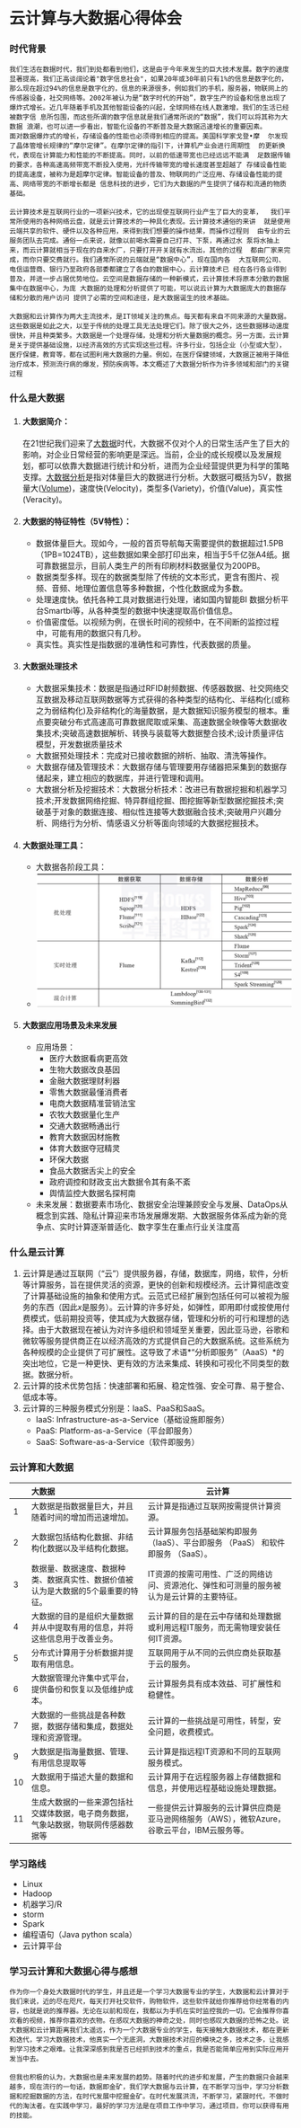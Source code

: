 # 云计算与大数据心得体会

### 时代背景

	我们生活在数据时代，我们到处都看到他们，这是由于今年来发生的巨大技术发展。数字的速度显著提高，我们正高谈阔论着"数字信息社会"，如果20年或30年前只有1%的信息是数字化的，那么现在超过94%的信息是数字化的，信息的来源很多，例如我们的手机，服务器，物联网上的传感器设备，社交网络等。2002年被认为是“数字时代的开始”，数字生产的设备和信息出现了爆炸式增长。近几年随着手机及其他智能设备的兴起，全球网络在线人数激增，我们的生活已经被数字信 息所包围，而这些所谓的数字信息就是我们通常所说的“数据”，我们可以将其称为大数据 浪潮，也可以进一步看出，智能化设备的不断普及是大数据迅速增长的重要因素。
	面对数据爆炸式的增长，存储设备的性能也必须得到相应的提高。美国科学家戈登•摩  尔发现了晶体管增长规律的“摩尔定律”。在摩尔定律的指引下，计算机产业会进行周期性  的更新换代，表现在计算能力和性能的不断提高。同时，以前的低速带宽也已经远远不能满  足数据传输的要求，各种高速高频带宽不断投入使用，光纤传输带宽的增长速度甚至超越了 存储设备性能的提高速度，被称为是超摩尔定律。智能设备的普及、物联网的广泛应用、存储设备性能的提高、网络带宽的不断增长都是 信息科技的进步，它们为大数据的产生提供了储存和流通的物质基础。
	
	云计算技术是互联网行业的一项新兴技术，它的出现使互联网行业产生了巨大的变革，  我们平常所使用的各种网络云盘，就是云计算技术的一种具化表现。云计算技术通俗的来讲  就是使用云端共享的软件、硬件以及各种应用，来得到我们想要的操作结果，而操作过程则  由专业的云服务团队去完成。通俗一点来说，就像以前喝水需要自己打井、下泵，再通过水 泵将水抽上来，而云计算就相当于现在的自来水厂，只要打开开关就有水流出，其他的过程  都由厂家来完成，而你只要交费就行。我们通常所说的云端就是“数据中心”，现在国内各  大互联网公司、电信运营商、银行乃至政府各部委都建立了各自的数据中心，云计算技术已 经在各行各业得到普及，并进一步占据优势地位。云空间是数据存储的一种新模式，云计算技术将原本分散的数据集中在数据中心，为庞 大数据的处理和分析提供了可能，可以说云计算为大数据庞大的数据存储和分散的用户访问 提供了必需的空间和途径，是大数据诞生的技术基础。
	
	大数据和云计算作为两大主流技术，是IT领域关注的焦点。每天都有来自不同来源的大量数据。这些数据是如此之大，以至于传统的处理工具无法处理它们。除了很大之外，这些数据移动速度很快，并且种类繁多。大数据是一个处理存储，处理和分析大量数据的概念。另一方面，云计算是关于提供基础设施，以经济高效的方式实现这些过程。许多行业，包括企业（小型或大型），医疗保健，教育等，都在试图利用大数据的力量。例如，在医疗保健领域，大数据正被用于降低治疗成本，预测流行病的爆发，预防疾病等。本文概述了大数据分析作为许多领域和部门的关键过程

### 什么是大数据

1. #### 大数据简介：

   在21世纪我们迎来了[大数据](https://so.csdn.net/so/search?q=大数据&spm=1001.2101.3001.7020)时代，大数据不仅对个人的日常生活产生了巨大的影响，对企业日常经营的影响更是深远。当前，企业的成长规模以及发展规划，都可以依靠大数据进行统计和分析，进而为企业经营提供更为科学的策略支撑。[大数据分析](https://www.smartbi.com.cn/gn/kzcg)是指对体量巨大的数据进行分析。大数据可概括为5V，数据量大([Volume](https://so.csdn.net/so/search?q=Volume&spm=1001.2101.3001.7020))，速度快(Velocity)，类型多(Variety)，价值(Value)，真实性(Veracity)。

2. #### 大数据的特征特性（5V特性）：

   - 数据体量巨大。现如今，一般的首页导航每天需要提供的数据超过1.5PB（1PB=1024TB），这些数据如果全部打印出来，相当于5千亿张A4纸。据可靠数据显示，目前人类生产的所有印刷材料数据量仅为200PB。
   - 数据类型多样。现在的数据类型除了传统的文本形式，更含有图片、视频、音频、地理位置信息等多种数据，个性化数据成为多数。
   - 处理速度快。依托各种工具对数据进行处理，诸如国内智能BI 数据分析平台Smartbi等，从各种类型的数据中快速提取高价值信息。
   - 价值密度低。以视频为例，在很长时间的视频中，在不间断的监控过程中，可能有用的数据只有几秒。
   - 真实性。真实性是指数据的准确性和可靠性，代表数据的质量。

3. #### 大数据处理技术

   - 大数据采集技术：数据是指通过RFID射频数据、传感器数据、社交网络交互数据及移动互联网数据等方式获得的各种类型的结构化、半结构化(或称之为弱结构化)及非结构化的海量数据，是大数据知识服务模型的根本。重点要突破分布式高速高可靠数据爬取或采集、高速数据全映像等大数据收集技术;突破高速数据解析、转换与装载等大数据整合技术;设计质量评估模型，开发数据质量技术
   - 大数据预处理技术：完成对已接收数据的辨析、抽取、清洗等操作。
   - 大数据存储及管理技术：大数据存储与管理要用存储器把采集到的数据存储起来，建立相应的数据库，并进行管理和调用。
   - 大数据分析及挖掘技术：大数据分析技术：改进已有数据挖掘和机器学习技术;开发数据网络挖掘、特异群组挖掘、图挖掘等新型数据挖掘技术;突破基于对象的数据连接、相似性连接等大数据融合技术;突破用户兴趣分析、网络行为分析、情感语义分析等面向领域的大数据挖掘技术。

4. #### 大数据处理工具：

   - 大数据各阶段工具：
   - ![image-20220929200420658](https://raw.githubusercontent.com/MFJmfj123/My_File/main/imgs/202211090950071.png)

5. #### 大数据应用场景及未来发展

   - 应用场景：
     - 医疗大数据看病更高效
     - 生物大数据改良基因
     - 金融大数据理财利器
     - 零售大数据最懂消费者
     - 电商大数据精准营销法宝
     - 农牧大数据量化生产
     - 交通大数据畅通出行
     - 教育大数据因材施教
     - 体育大数据夺冠精灵
     - 环保大数据
     - 食品大数据舌尖上的安全
     - 政府调控和财政支出大数据令其有条不紊
     - 舆情监控大数据名探柯南
   - 未来发展：数据要素市场化、数据安全治理兼顾安全与发展、DataOps从概念到实践、隐私计算迎来市场发展爆发期、大数据服务体系成为新的竞争点、实时计算逐渐普适化、数字孪生在重点行业关注度高

### 什么是云计算

1. 云计算是通过互联网（“云”）提供服务器，存储，数据库，网络，软件，分析等计算服务，旨在提供灵活的资源，更快的创新和规模经济。云计算彻底改变了计算基础设施的抽象和使用方式。云范式已经扩展到包括任何可以被视为服务的东西（因此*x*是服务）。云计算的许多好处，如弹性，即用即付或按使用付费模式，低前期投资等，使其成为大数据存储，管理和分析的可行和理想的选择。由于大数据现在被认为对许多组织和领域至关重要，因此亚马逊，谷歌和微软等服务提供商正在以经济高效的方式提供自己的大数据系统。这些系统为各种规模的企业提供了可扩展性。这导致了术语*“分析即服务”（AaaS）*的突出地位，它是一种更快、更有效的方法来集成、转换和可视化不同类型的数据。数据分析。
2. 云计算的技术优势包括：快速部署和拓展、稳定性强、安全可靠、易于整合、低成本等。
3. 云计算的三种服务模式分别是：IaaS、PaaS和SaaS。
   - IaaS: Infrastructure-as-a-Service（基础设施即服务）
   - PaaS: Platform-as-a-Service（平台即服务）
   - SaaS: Software-as-a-Service（软件即服务）

### 云计算和大数据

|      | 大数据                                                       | 云计算                                                       |
| ---- | :----------------------------------------------------------- | ------------------------------------------------------------ |
| 1    | 大数据是指数据量巨大，并且随着时间的增加而迅速增加。         | 云计算是指通过互联网按需提供计算资源。                       |
| 2    | 大数据包括结构化数据、非结构化数据以及半结构化数据。         | 云计算服务包括基础架构即服务 （IaaS）、平台即服务 （PaaS） 和软件即服务 （SaaS）。 |
| 3    | 数据量、数据速度、数据种类、数据真实性、数据价值被认为是大数据的5个最重要的特征。 | IT资源的按需可用性、广泛的网络访问、资源池化、弹性和可测量的服务被认为是云计算的主要特征。 |
| 4    | 大数据的目的是组织大量数据并从中提取有用的信息，并将这些信息用于改善业务。 | 云计算的目的是在云中存储和处理数据或利用远程IT服务，而无需物理安装任何IT资源。 |
| 5    | 分布式计算用于分析数据并提取有用信息。                       | 互联网用于从不同的云供应商处获取基于云的服务。               |
| 6    | 大数据管理允许集中式平台，提供备份和恢复以及低维护成本。     | 云计算服务具有成本效益、可扩展性和稳健性。                   |
| 7    | 大数据的一些挑战是各种数据，数据存储和集成，数据处理和资源管理。 | 云计算的一些挑战是可用性，转型，安全问题，收费模式。         |
| 9    | 大数据是指海量数据、管理、有用信息提取等                     | 云计算是指远程IT资源和不同的互联网服务模式。                 |
| 10   | 大数据用于描述大量的数据和信息。                             | 云计算用于在远程服务器上存储数据和信息，并使用远程基础设施处理数据。 |
| 11   | 生成大数据的一些来源包括社交媒体数据，电子商务数据，气象站数据，物联网传感器数据等 | 一些提供云计算服务的云计算供应商是亚马逊网络服务（AWS），微软Azure，谷歌云平台，IBM云服务等。 |



### 学习路线

- Linux
- Hadoop
- 机器学习/R
- storm
- Spark
- 编程语句（Java python scala）
- 云计算平台



### 学习云计算和大数据心得与感想

	作为你一个身处大数据时代的学生，并且还是一个学习大数据专业的学生，大数据和云计算对于我们来说，近的尽在咫尺，每天打开社交软件，购物软件，这些软件就给你推荐给你经常看的内容，也就是说的推荐器。无论在以前和现在，我都以为手机在实时监控我的一切。它会推荐你喜欢看的视频，推荐你喜欢的衣物。在感叹大数据的神奇之处，同时也感叹大数据的恐怖之处。说大数据和云计算距离我们太遥远，作为一个大数据专业的学生，每天接触大数据技术，都在更新和迭代，学习大数据技术，他真实一个无底洞，大数据技术对应的模块之多，技术之多，让我感到学习技术之艰难。让我深深感到我是否已经抓到技术的重点，我是否能简单应用到实际应用开发当中去。
	
	但我也积极的认为，大数据也是未来发展的趋势。随着时代的进步和发展，产生的数据只会越来越多，现在流行的一句话，数据即金矿，我们学大数据与云计算，在不断学习当中，学习分析数据和挖掘数据的方法，在时代发展中挖掘金矿。在时代发展洪流，不断学习，紧跟时代，不做时代的淘汰者。在实践中学习，最好的学习方法是在项目工作中学习，通过项目，你可以获得有用的技能。